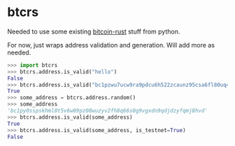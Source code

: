 # btcrs

Needed to use some existing [bitcoin-rust](https://github.com/bitcoin-rust/bitcoin-rust) stuff from python.

For now, just wraps address validation and generation. Will add more as needed.

```python
>>> import btcrs
>>> btcrs.address.is_valid("hello")
False
>>> btcrs.address.is_valid("bc1pzwu7ucw9ra9pdcu6h522zcaunz95csa6fl80uq4mun2g27r8zfcqkvnm6w")
True
>>> some_address = btcrs.address.random()
>>> some_address
'bc1py0sspskhml0t5v6w09pz08wuzyv2fh8q66s0g9vgxdn9qdjdzyfqmj8hvd'
>>> btcrs.address.is_valid(some_address)
True
>>> btcrs.address.is_valid(some_address, is_testnet=True)
False

```